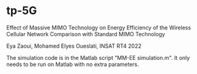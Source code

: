 # tp-5G
Effect of Massive MIMO Technology on Energy Efficiency of the Wireless Cellular Network
Comparison with Standard MIMO Technology

Eya Zaoui, Mohamed Elyes Oueslati, INSAT RT4 2022

The simulation code is in the Matlab script "MM-EE simulation.m". It only needs to be run on Matlab with no extra parameters.
